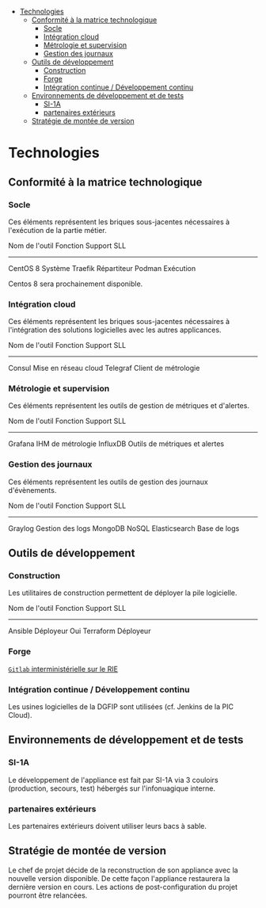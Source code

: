 -   [Technologies](#technologies)
    -   [Conformité à la matrice
        technologique](#conformité-à-la-matrice-technologique)
        -   [Socle](#socle)
        -   [Intégration cloud](#intégration-cloud)
        -   [Métrologie et supervision](#métrologie-et-supervision)
        -   [Gestion des journaux](#gestion-des-journaux)
    -   [Outils de développement](#outils-de-développement)
        -   [Construction](#construction)
        -   [Forge](#forge)
        -   [Intégration continue / Développement
            continu](#intégration-continue-développement-continu)
    -   [Environnements de développement et de
        tests](#environnements-de-développement-et-de-tests)
        -   [SI-1A](#si-1a)
        -   [partenaires extérieurs](#partenaires-extérieurs)
    -   [Stratégie de montée de
        version](#stratégie-de-montée-de-version)

Technologies
============

Conformité à la matrice technologique
-------------------------------------

### Socle

Ces éléments représentent les briques sous-jacentes nécessaires à
l'exécution de la partie métier.

  Nom de l'outil   Fonction      Support SLL
  ---------------- ------------- -------------
  CentOS 8         Système
  Traefik          Répartiteur
  Podman           Exécution

Centos 8 sera prochainement disponible.

### Intégration cloud

Ces éléments représentent les briques sous-jacentes nécessaires à
l'intégration des solutions logicielles avec les autres applicances.

  Nom de l'outil   Fonction               Support SLL
  ---------------- ---------------------- -------------
  Consul           Mise en réseau cloud
  Telegraf         Client de métrologie

### Métrologie et supervision

Ces éléments représentent les outils de gestion de métriques et
d'alertes.

  Nom de l'outil   Fonction                         Support SLL
  ---------------- -------------------------------- -------------
  Grafana          IHM de métrologie
  InfluxDB         Outils de métriques et alertes

### Gestion des journaux

Ces éléments représentent les outils de gestion des journaux
d'évènements.

  Nom de l'outil   Fonction           Support SLL
  ---------------- ------------------ -------------
  Graylog          Gestion des logs
  MongoDB          NoSQL
  Elasticsearch    Base de logs

Outils de développement
-----------------------

### Construction

Les utilitaires de construction permettent de déployer la pile
logicielle.

  Nom de l'outil   Fonction    Support SLL
  ---------------- ----------- -------------
  Ansible          Déployeur   Oui
  Terraform        Déployeur

### Forge

[`Gitlab` interministérielle sur le
RIE](https://forge.dgfip.finances.rie.gouv.fr/dgfip/cloud/deploiements/cloud-appliance-observability.git)

### Intégration continue / Développement continu

Les usines logicielles de la DGFIP sont utilisées (cf. Jenkins de la PIC
Cloud).

Environnements de développement et de tests
-------------------------------------------

### SI-1A

Le développement de l'appliance est fait par SI-1A via 3 couloirs
(production, secours, test) hébergés sur l'infonuagique interne.

### partenaires extérieurs

Les partenaires extérieurs doivent utiliser leurs bacs à sable.

Stratégie de montée de version
------------------------------

Le chef de projet décide de la reconstruction de son appliance avec la
nouvelle version disponible. De cette façon l'appliance restaurera la
dernière version en cours. Les actions de post-configuration du projet
pourront être relancées.

